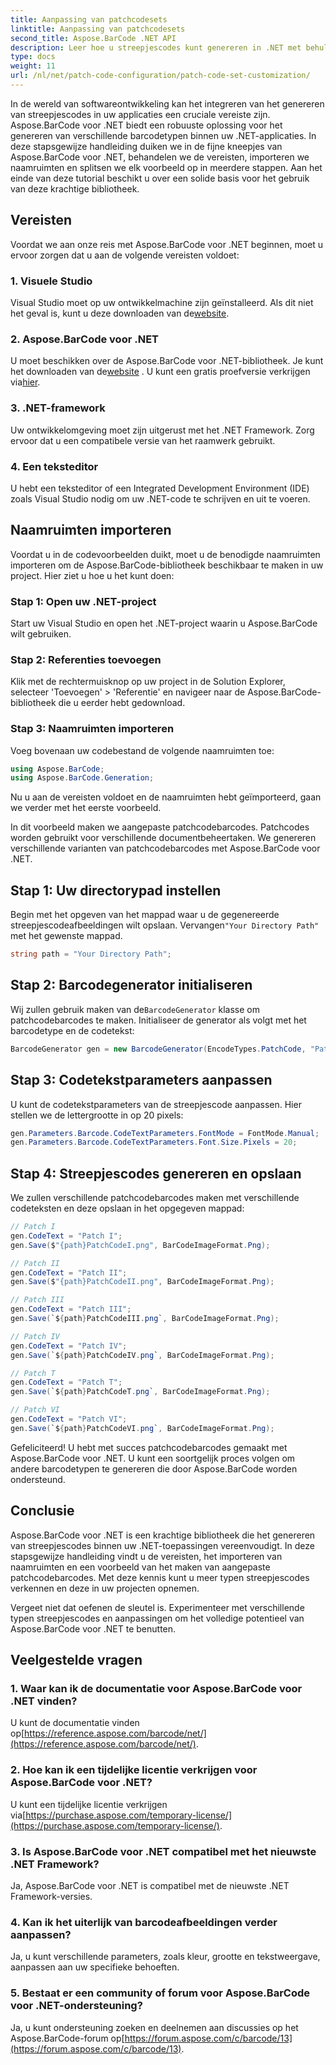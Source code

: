```yaml
---
title: Aanpassing van patchcodesets
linktitle: Aanpassing van patchcodesets
second_title: Aspose.BarCode .NET API
description: Leer hoe u streepjescodes kunt genereren in .NET met behulp van Aspose.BarCode. Pas barcodes moeiteloos aan en integreer ze in uw toepassingen.
type: docs
weight: 11
url: /nl/net/patch-code-configuration/patch-code-set-customization/
---
```


In de wereld van softwareontwikkeling kan het integreren van het genereren van streepjescodes in uw applicaties een cruciale vereiste zijn. Aspose.BarCode voor .NET biedt een robuuste oplossing voor het genereren van verschillende barcodetypen binnen uw .NET-applicaties. In deze stapsgewijze handleiding duiken we in de fijne kneepjes van Aspose.BarCode voor .NET, behandelen we de vereisten, importeren we naamruimten en splitsen we elk voorbeeld op in meerdere stappen. Aan het einde van deze tutorial beschikt u over een solide basis voor het gebruik van deze krachtige bibliotheek.

## Vereisten

Voordat we aan onze reis met Aspose.BarCode voor .NET beginnen, moet u ervoor zorgen dat u aan de volgende vereisten voldoet:

### 1. Visuele Studio
 Visual Studio moet op uw ontwikkelmachine zijn geïnstalleerd. Als dit niet het geval is, kunt u deze downloaden van de[website](https://visualstudio.microsoft.com/).

### 2. Aspose.BarCode voor .NET
 U moet beschikken over de Aspose.BarCode voor .NET-bibliotheek. Je kunt het downloaden van de[website](https://releases.aspose.com/barcode/net/) . U kunt een gratis proefversie verkrijgen via[hier](https://releases.aspose.com/).

### 3. .NET-framework
Uw ontwikkelomgeving moet zijn uitgerust met het .NET Framework. Zorg ervoor dat u een compatibele versie van het raamwerk gebruikt.

### 4. Een teksteditor
U hebt een teksteditor of een Integrated Development Environment (IDE) zoals Visual Studio nodig om uw .NET-code te schrijven en uit te voeren.

## Naamruimten importeren

Voordat u in de codevoorbeelden duikt, moet u de benodigde naamruimten importeren om de Aspose.BarCode-bibliotheek beschikbaar te maken in uw project. Hier ziet u hoe u het kunt doen:

### Stap 1: Open uw .NET-project
Start uw Visual Studio en open het .NET-project waarin u Aspose.BarCode wilt gebruiken.

### Stap 2: Referenties toevoegen
Klik met de rechtermuisknop op uw project in de Solution Explorer, selecteer 'Toevoegen' > 'Referentie' en navigeer naar de Aspose.BarCode-bibliotheek die u eerder hebt gedownload.

### Stap 3: Naamruimten importeren
Voeg bovenaan uw codebestand de volgende naamruimten toe:

```csharp
using Aspose.BarCode;
using Aspose.BarCode.Generation;
```

Nu u aan de vereisten voldoet en de naamruimten hebt geïmporteerd, gaan we verder met het eerste voorbeeld.

In dit voorbeeld maken we aangepaste patchcodebarcodes. Patchcodes worden gebruikt voor verschillende documentbeheertaken. We genereren verschillende varianten van patchcodebarcodes met Aspose.BarCode voor .NET.

## Stap 1: Uw directorypad instellen

 Begin met het opgeven van het mappad waar u de gegenereerde streepjescodeafbeeldingen wilt opslaan. Vervangen`"Your Directory Path"` met het gewenste mappad.

```csharp
string path = "Your Directory Path";
```

## Stap 2: Barcodegenerator initialiseren

 Wij zullen gebruik maken van de`BarcodeGenerator` klasse om patchcodebarcodes te maken. Initialiseer de generator als volgt met het barcodetype en de codetekst:

```csharp
BarcodeGenerator gen = new BarcodeGenerator(EncodeTypes.PatchCode, "Patch I");
```

## Stap 3: Codetekstparameters aanpassen

U kunt de codetekstparameters van de streepjescode aanpassen. Hier stellen we de lettergrootte in op 20 pixels:

```csharp
gen.Parameters.Barcode.CodeTextParameters.FontMode = FontMode.Manual;
gen.Parameters.Barcode.CodeTextParameters.Font.Size.Pixels = 20;
```

## Stap 4: Streepjescodes genereren en opslaan

We zullen verschillende patchcodebarcodes maken met verschillende codeteksten en deze opslaan in het opgegeven mappad:

```csharp
// Patch I
gen.CodeText = "Patch I";
gen.Save($"{path}PatchCodeI.png", BarCodeImageFormat.Png);

// Patch II
gen.CodeText = "Patch II";
gen.Save($"{path}PatchCodeII.png", BarCodeImageFormat.Png);

// Patch III
gen.CodeText = "Patch III";
gen.Save(`${path}PatchCodeIII.png`, BarCodeImageFormat.Png);

// Patch IV
gen.CodeText = "Patch IV";
gen.Save(`${path}PatchCodeIV.png`, BarCodeImageFormat.Png);

// Patch T
gen.CodeText = "Patch T";
gen.Save(`${path}PatchCodeT.png`, BarCodeImageFormat.Png);

// Patch VI
gen.CodeText = "Patch VI";
gen.Save(`${path}PatchCodeVI.png`, BarCodeImageFormat.Png);
```

Gefeliciteerd! U hebt met succes patchcodebarcodes gemaakt met Aspose.BarCode voor .NET. U kunt een soortgelijk proces volgen om andere barcodetypen te genereren die door Aspose.BarCode worden ondersteund.

## Conclusie

Aspose.BarCode voor .NET is een krachtige bibliotheek die het genereren van streepjescodes binnen uw .NET-toepassingen vereenvoudigt. In deze stapsgewijze handleiding vindt u de vereisten, het importeren van naamruimten en een voorbeeld van het maken van aangepaste patchcodebarcodes. Met deze kennis kunt u meer typen streepjescodes verkennen en deze in uw projecten opnemen.

Vergeet niet dat oefenen de sleutel is. Experimenteer met verschillende typen streepjescodes en aanpassingen om het volledige potentieel van Aspose.BarCode voor .NET te benutten.

## Veelgestelde vragen

### 1. Waar kan ik de documentatie voor Aspose.BarCode voor .NET vinden?
 U kunt de documentatie vinden op[https://reference.aspose.com/barcode/net/](https://reference.aspose.com/barcode/net/).

### 2. Hoe kan ik een tijdelijke licentie verkrijgen voor Aspose.BarCode voor .NET?
 U kunt een tijdelijke licentie verkrijgen via[https://purchase.aspose.com/temporary-license/](https://purchase.aspose.com/temporary-license/).

### 3. Is Aspose.BarCode voor .NET compatibel met het nieuwste .NET Framework?
Ja, Aspose.BarCode voor .NET is compatibel met de nieuwste .NET Framework-versies.

### 4. Kan ik het uiterlijk van barcodeafbeeldingen verder aanpassen?
Ja, u kunt verschillende parameters, zoals kleur, grootte en tekstweergave, aanpassen aan uw specifieke behoeften.

### 5. Bestaat er een community of forum voor Aspose.BarCode voor .NET-ondersteuning?
 Ja, u kunt ondersteuning zoeken en deelnemen aan discussies op het Aspose.BarCode-forum op[https://forum.aspose.com/c/barcode/13](https://forum.aspose.com/c/barcode/13).
